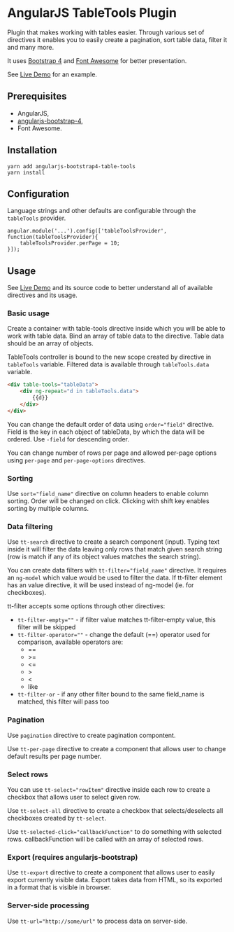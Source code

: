 # AngularJS TableTools Plugin

Plugin that makes working with tables easier.
Through various set of directives it enables you to easily create a pagination, sort table data, filter it and many more.

It uses [Bootstrap 4](https://getbootstrap.com/docs/) and [Font Awesome](https://fontawesome.com/v4.7.0/icons/) for better presentation.

See [Live Demo](https://mateuszrohde.pl/repository/angularjs-bootstrap4-table-tools/demo/index.html) for an example.

## Prerequisites

- AngularJS,
- [angularjs-bootstrap-4](https://mateuszrohde.pl/repository/angularjs-bootstrap-4),
- Font Awesome.

## Installation

```
yarn add angularjs-bootstrap4-table-tools
yarn install
```

## Configuration

Language strings and other defaults are configurable through the `tableTools` provider.

```
angular.module('...').config(['tableToolsProvider', function(tableToolsProvider){
	tableToolsProvider.perPage = 10;
}]);
```

## Usage

See [Live Demo](https://mateuszrohde.pl/repository/angularjs-bootstrap4-table-tools/demo/index.html) and its source code to better understand all of available directives and its usage.

### Basic usage

Create a container with table-tools directive inside which you will be able to work with table data. Bind an array of table data to the directive. Table data should be an array of objects.

TableTools controller is bound to the new scope created by directive in `tableTools` variable. Filtered data is available through `tableTools.data` variable.

```html
<div table-tools="tableData">
	<div ng-repeat="d in tableTools.data">
		{{d}}
	</div>
</div>
```

You can change the default order of data using `order="field"` directive. Field is the key in each object of tableData, by which the data will be ordered. Use `-field` for descending order.

You can change number of rows per page and allowed per-page options using `per-page` and `per-page-options` directives.

### Sorting

Use `sort="field_name"` directive on column headers to enable column sorting. Order will be changed on click. Clicking with shift key enables sorting by multiple columns.
 
### Data filtering

Use `tt-search` directive to create a search component (input). Typing text inside it will filter the data leaving only rows that match given search string (row is match if any of its object values matches the search string).
 
You can create data filters with `tt-filter="field_name"` directive. It requires an `ng-model` which value would be used to filter the data. If tt-filter element has an value directive, it will be used instead of ng-model (ie. for checkboxes).   

tt-filter accepts some options through other directives:

- `tt-filter-empty=""` - if filter value matches tt-filter-empty value, this filter will be skipped
- `tt-filter-operator=""` - change the default (==) operator used for comparison, available operators are:
	- ==
	- &gt;=
	- <=
	- &gt;
	- <
	- like
- `tt-filter-or` - if any other filter bound to the same field_name is matched, this filter will pass too

### Pagination

Use `pagination` directive to create pagination compontent.

Use `tt-per-page` directive to create a component that allows user to change default results per page number.

### Select rows

You can use `tt-select="rowItem"` directive inside each row to create a checkbox that allows user to select given row.

Use `tt-select-all` directive to create a checkbox that selects/deselects all checkboxes created by `tt-select`.

Use `tt-selected-click="callbackFunction"` to do something with selected rows. callbackFunction will be called with an array of selected rows.

### Export (requires angularjs-bootstrap)

Use `tt-export` directive to create a component that allows user to easily export currently visible data. Export takes data from HTML, so its exported in a format that is visible in browser.

### Server-side processing

Use `tt-url="http://some/url"` to process data on server-side. 
